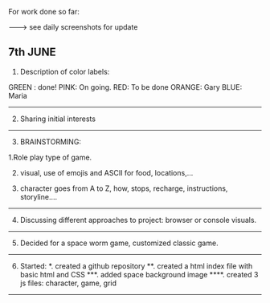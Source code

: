 
For work done so far:

---> see daily screenshots for update

7th JUNE
--------

1. Description of color labels:

GREEN : done!
PINK: On going.
RED: To be done
ORANGE: Gary
BLUE: Maria

-------------------------
 
 2. Sharing initial interests

 -------------------------
 3. BRAINSTORMING:
  
  1.Role play type of game.
  
  2. visual, use of emojis and ASCII for food, locations,...
  
  3. character goes from A to Z, how, stops, recharge, instructions, storyline....

---------------------------------

4. Discussing different approaches to project: browser or console visuals.
 ----------------------------------

 5. Decided for a space worm game, customized classic game.

 ------------------------------------------------------

 6. Started:
  *. created a github repository
  **. created a html index file with basic html and CSS
  ***. added space background image
  ****. created 3 js files: character, game, grid

  -------------------------------------------------
